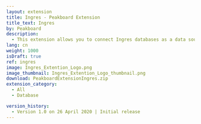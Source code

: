 ```yaml
---
layout: extension
title: Ingres - Peakboard Extension
title_text: Ingres
by: Peakboard
description: 
  - This extension allows you to connect Ingres databases as a data source in Peakboard and read the data from the Ingres database using SQL statements.
lang: cn
weight: 1000
isDraft: true
ref: ingres
image: Ingres_Extention_Logo.png
image_thumbnail: Ingres_Extention_Logo_thumbnail.png
download: PeakboardExtensionIngres.zip
extension_category:
  - All
  - Database

version_history:
  - Version 1.0 on 26 April 2020 | Initial release
---
```

